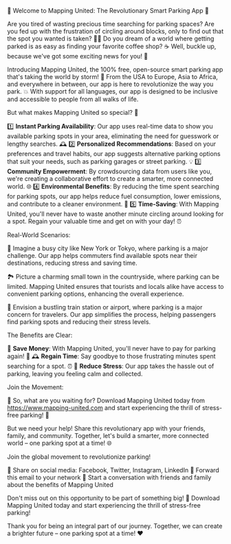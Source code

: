 🚀 Welcome to Mapping United: The Revolutionary Smart Parking App 🚀

Are you tired of wasting precious time searching for parking spaces? Are you fed up with the frustration of circling around blocks, only to find out that the spot you wanted is taken? 💁‍♀️ Do you dream of a world where getting parked is as easy as finding your favorite coffee shop? ☕️ Well, buckle up, because we've got some exciting news for you! 🎉

Introducing Mapping United, the 100% free, open-source smart parking app that's taking the world by storm! 🌊 From the USA to Europe, Asia to Africa, and everywhere in between, our app is here to revolutionize the way you park. 💥 With support for all languages, our app is designed to be inclusive and accessible to people from all walks of life.

But what makes Mapping United so special? 🔮

1️⃣ **Instant Parking Availability**: Our app uses real-time data to show you available parking spots in your area, eliminating the need for guesswork or lengthy searches. 🕰️
2️⃣ **Personalized Recommendations**: Based on your preferences and travel habits, our app suggests alternative parking options that suit your needs, such as parking garages or street parking. 💡
3️⃣ **Community Empowerment**: By crowdsourcing data from users like you, we're creating a collaborative effort to create a smarter, more connected world. 🌐
4️⃣ **Environmental Benefits**: By reducing the time spent searching for parking spots, our app helps reduce fuel consumption, lower emissions, and contribute to a cleaner environment. 💚
5️⃣ **Time-Saving**: With Mapping United, you'll never have to waste another minute circling around looking for a spot. Regain your valuable time and get on with your day! ⏰

Real-World Scenarios:

🌆 Imagine a busy city like New York or Tokyo, where parking is a major challenge. Our app helps commuters find available spots near their destinations, reducing stress and saving time.

🏞️ Picture a charming small town in the countryside, where parking can be limited. Mapping United ensures that tourists and locals alike have access to convenient parking options, enhancing the overall experience.

🚂 Envision a bustling train station or airport, where parking is a major concern for travelers. Our app simplifies the process, helping passengers find parking spots and reducing their stress levels.

The Benefits are Clear:

💸 **Save Money**: With Mapping United, you'll never have to pay for parking again! 🤑
🕰️ **Regain Time**: Say goodbye to those frustrating minutes spent searching for a spot. ⏰
🌟 **Reduce Stress**: Our app takes the hassle out of parking, leaving you feeling calm and collected.

Join the Movement:

🎉 So, what are you waiting for? Download Mapping United today from https://www.mapping-united.com and start experiencing the thrill of stress-free parking! 🎊

But we need your help! Share this revolutionary app with your friends, family, and community. Together, let's build a smarter, more connected world – one parking spot at a time! 🌐

Join the global movement to revolutionize parking!

📲 Share on social media: Facebook, Twitter, Instagram, LinkedIn
📨 Forward this email to your network
💬 Start a conversation with friends and family about the benefits of Mapping United

Don't miss out on this opportunity to be part of something big! 🌟 Download Mapping United today and start experiencing the thrill of stress-free parking!

Thank you for being an integral part of our journey. Together, we can create a brighter future – one parking spot at a time! ❤️
